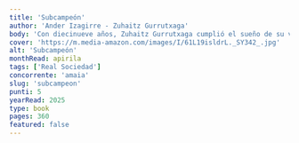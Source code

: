 ```yaml
---
title: 'Subcampeón'
author: 'Ander Izagirre - Zuhaitz Gurrutxaga'
body: 'Con diecinueve años, Zuhaitz Gurrutxaga cumplió el sueño de su vida: debutar con la Real Sociedad en Primera División. La perla de la cantera guipuzcoana cautivó a los aficionados y a la prensa, pero empezó a sentir cada vez más presión: «Tenía mucho miedo a fallar en el campo. Llegué a odiar el fútbol por todo lo que me hacía sufrir». Una noche de verano se le voló la cabeza y creyó que se había vuelto loco para siempre. No tenía palabras para nombrar lo que le pasaba, no se atrevía a contárselo a nadie, y en los terrenos de juego trataba de disimularlo como podía. El mismo día en que Gurrutxaga se proclamó subcampeón de Liga con la Real, su madre se asustó tanto con su comportamiento que buscó una psicóloga al azar y lo llevó a su consulta.'
cover: 'https://m.media-amazon.com/images/I/61L19isldrL._SY342_.jpg'
alt: 'Subcampeón'
monthRead: apirila
tags: ['Real Sociedad']
concorrente: 'amaia'
slug: 'subcampeon'
punti: 5
yearRead: 2025
type: book
pages: 360
featured: false
---
```

